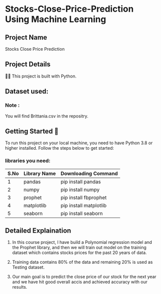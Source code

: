 # Stocks-Close-Price-Prediction Using Machine Learning

## Project Name

Stocks Close Price Prediction

## Project Details
👨‍💻 This project is built with Python.  

## Dataset used: 
### Note  :   
You will find Brittania.csv in the repositry.  

## Getting Started 🏁  
To run this project on your local machine, you need to have Python 3.8 or higher installed. Follow the steps below to get started:  

### libraries you need:  
|S.No|Library Name|Downloading Command|
|-|-|-|
|1|pandas|pip install pandas|
|2|numpy|pip install numpy|
|3|prophet|pip install fbprophet|
|4|matplotlib|pip install matplotlib|
|5|seaborn|pip install seaborn|

## Detailed Explaination
1. In this course project, I have build a Polynomial regression model and the Prophet library, and then we will train out model on the training dataset which contains stocks prices for the past 20 years of data.

2. Training data contains 80% of the data and remaining 20% is used as Testing dataset.

3. Our main goal is to predict the close price of our stock for the next year and we have hit good overall accis and achieved accuracy with our results.
